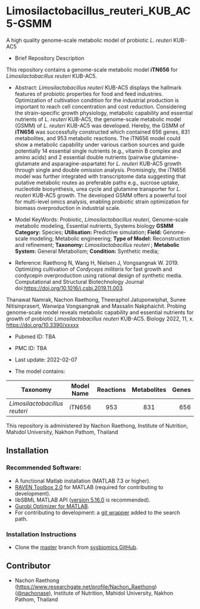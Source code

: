 # Limosilactobacillus_reuteri_KUB_AC5-GSMM
A high quality genome-scale metabolic model of probiotic _L. reuteri_ KUB-AC5

- Brief Repository Description

This repository contains a genome-scale metabolic model **iTN656** for _Limosilactobacillus reuteri_ KUB-AC5.

- Abstract:
_Limosilactobacillus reuteri_ KUB-AC5 displays the hallmark features of probiotic properties for food and feed industries. Optimization of cultivation condition for the industrial production is important to reach cell concentration and cost reduction. Considering the strain-specific growth physiology, metabolic capability and essential nutrients of _L. reuteri_ KUB-AC5, the genome-scale metabolic model (GSMM) of _L. reuteri_ KUB-AC5 was developed. Hereby, the GSMM of **iTN656** was successfully constructed which contained 656 genes, 831 metabolites, and 953 metabolic reactions. The iTN656 model could show a metabolic capability under various carbon sources and guide potentially 14 essential single nutrients (e.g., vitamin B complex and amino acids) and 2 essential double nutrients (pairwise glutamine-glutamate and asparagine-aspartate) for _L. reuteri_ KUB-AC5 growth through single and double omission analysis. Promisingly, the iTN656 model was further integrated with transcriptome data suggesting that putative metabolic routes as preferable paths e.g., sucrose uptake, nucleotide biosynthesis, urea cycle and glutamine transporter for _L. reuteri_ KUB-AC5 growth. The developed GSMM offers a powerful tool for multi-level omics analysis, enabling probiotic strain optimization for biomass overproduction in industrial scale.

- Model KeyWords:
Probiotic, _Limosilactobacillus reuteri_, Genome-scale metabolic modeling, Essential nutrients, Systems biology
**GSMM Category:** Species; **Utilisation:** Predictive simulation; **Field:** Genome-scale modeling; Metabolic
engineering; **Type of Model:** Reconstruction and refinement; **Taxonomy:** _Limosilactobacillus reuteri_ ; **Metabolic System:** General Metabolism; **Condition:** Synthetic media;

- Reference:
Raethong N, Wang H, Nielsen J, Vongsangnak W. 2019. Optimizing cultivation of _Cordyceps militaris_ for fast growth and cordycepin overproduction using rational design of synthetic media. Computational and Structural Biotechnology Journal doi:https://doi.org/10.1016/j.csbj.2019.11.003.

Thanawat Namrak, Nachon Raethong, Theeraphol Jatuponwiphat, Sunee Nitisinprasert, Wanwipa Vongsangnak and Massalin Nakphaichit. Probing genome-scale model reveals metabolic capability and essential nutrients for growth of probiotic _Limosilactobacillus reuteri_ KUB-AC5. Biology 2022, 11, x. https://doi.org/10.3390/xxxxx

- Pubmed ID: TBA

- PMC ID: TBA

- Last update: 2022-02-07

- The model contains:

| Taxonomy | Model Name | Reactions | Metabolites| Genes |
| ------------- |:-------------:|:-------------:|:-------------:|-----:|
| _Limosilactobacillus reuteri_ | iTN656 | 953 | 831 | 656 |

This repository is administered by Nachon Raethong, Institute of Nutrition, Mahidol University, Nakhon Pathom, Thailand

## Installation

### Recommended Software:
* A functional Matlab installation (MATLAB 7.3 or higher).
* [RAVEN Toolbox 2.0](https://github.com/SysBioChalmers/RAVEN) for MATLAB (required for contributing to development). 
* libSBML MATLAB API ([version 5.16.0](https://sourceforge.net/projects/sbml/files/libsbml/5.13.0/stable/MATLAB%20interface/)  is recommended).
* [Gurobi Optimizer for MATLAB](http://www.gurobi.com/registration/download-reg).
* For contributing to development: a [git wrapper](https://github.com/manur/MATLAB-git) added to the search path.

### Installation Instructions
* Clone the [master](https://github.com/sysbiomics/Limosilactobacillus_reuteri_KUB_AC5-GSMM) branch from [sysbiomics GitHub](https://github.com//sysbiomics).

## Contributor
* Nachon Raethong (https://www.researchgate.net/profile/Nachon_Raethong) ([@nachonase](https://github.com/nachonase)), Institute of Nutrition, Mahidol University, Nakhon Pathom, Thailand
